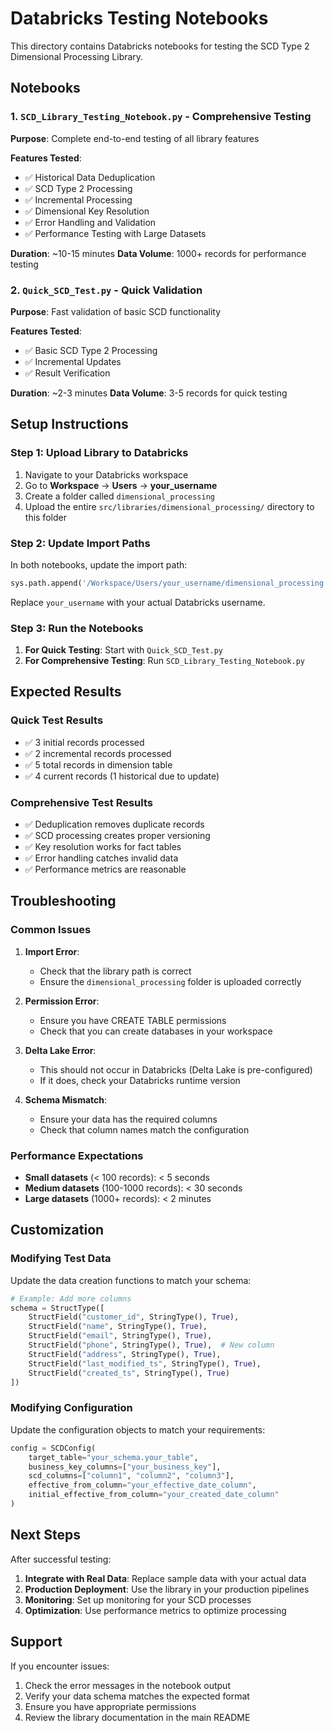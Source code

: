 # Databricks Testing Notebooks

This directory contains Databricks notebooks for testing the SCD Type 2 Dimensional Processing Library.

## Notebooks

### 1. `SCD_Library_Testing_Notebook.py` - Comprehensive Testing
**Purpose**: Complete end-to-end testing of all library features

**Features Tested**:
- ✅ Historical Data Deduplication
- ✅ SCD Type 2 Processing
- ✅ Incremental Processing
- ✅ Dimensional Key Resolution
- ✅ Error Handling and Validation
- ✅ Performance Testing with Large Datasets

**Duration**: ~10-15 minutes
**Data Volume**: 1000+ records for performance testing

### 2. `Quick_SCD_Test.py` - Quick Validation
**Purpose**: Fast validation of basic SCD functionality

**Features Tested**:
- ✅ Basic SCD Type 2 Processing
- ✅ Incremental Updates
- ✅ Result Verification

**Duration**: ~2-3 minutes
**Data Volume**: 3-5 records for quick testing

## Setup Instructions

### Step 1: Upload Library to Databricks
1. Navigate to your Databricks workspace
2. Go to **Workspace** → **Users** → **your_username**
3. Create a folder called `dimensional_processing`
4. Upload the entire `src/libraries/dimensional_processing/` directory to this folder

### Step 2: Update Import Paths
In both notebooks, update the import path:
```python
sys.path.append('/Workspace/Users/your_username/dimensional_processing')
```
Replace `your_username` with your actual Databricks username.

### Step 3: Run the Notebooks
1. **For Quick Testing**: Start with `Quick_SCD_Test.py`
2. **For Comprehensive Testing**: Run `SCD_Library_Testing_Notebook.py`

## Expected Results

### Quick Test Results
- ✅ 3 initial records processed
- ✅ 2 incremental records processed
- ✅ 5 total records in dimension table
- ✅ 4 current records (1 historical due to update)

### Comprehensive Test Results
- ✅ Deduplication removes duplicate records
- ✅ SCD processing creates proper versioning
- ✅ Key resolution works for fact tables
- ✅ Error handling catches invalid data
- ✅ Performance metrics are reasonable

## Troubleshooting

### Common Issues

1. **Import Error**: 
   - Check that the library path is correct
   - Ensure the `dimensional_processing` folder is uploaded correctly

2. **Permission Error**:
   - Ensure you have CREATE TABLE permissions
   - Check that you can create databases in your workspace

3. **Delta Lake Error**:
   - This should not occur in Databricks (Delta Lake is pre-configured)
   - If it does, check your Databricks runtime version

4. **Schema Mismatch**:
   - Ensure your data has the required columns
   - Check that column names match the configuration

### Performance Expectations

- **Small datasets** (< 100 records): < 5 seconds
- **Medium datasets** (100-1000 records): < 30 seconds
- **Large datasets** (1000+ records): < 2 minutes

## Customization

### Modifying Test Data
Update the data creation functions to match your schema:
```python
# Example: Add more columns
schema = StructType([
    StructField("customer_id", StringType(), True),
    StructField("name", StringType(), True),
    StructField("email", StringType(), True),
    StructField("phone", StringType(), True),  # New column
    StructField("address", StringType(), True),
    StructField("last_modified_ts", StringType(), True),
    StructField("created_ts", StringType(), True)
])
```

### Modifying Configuration
Update the configuration objects to match your requirements:
```python
config = SCDConfig(
    target_table="your_schema.your_table",
    business_key_columns=["your_business_key"],
    scd_columns=["column1", "column2", "column3"],
    effective_from_column="your_effective_date_column",
    initial_effective_from_column="your_created_date_column"
)
```

## Next Steps

After successful testing:

1. **Integrate with Real Data**: Replace sample data with your actual data
2. **Production Deployment**: Use the library in your production pipelines
3. **Monitoring**: Set up monitoring for your SCD processes
4. **Optimization**: Use performance metrics to optimize processing

## Support

If you encounter issues:
1. Check the error messages in the notebook output
2. Verify your data schema matches the expected format
3. Ensure you have appropriate permissions
4. Review the library documentation in the main README
